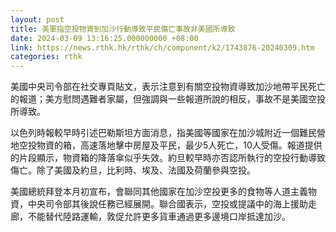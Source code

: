 ```yaml
---
layout: post
title: 美軍指空投物資到加沙行動導致平民傷亡事故非美國所導致
date: 2024-03-09 13:16:25.000000000 +08:00
link: https://news.rthk.hk/rthk/ch/component/k2/1743876-20240309.htm
categories: rthk
---
```


美國中央司令部在社交專頁貼文，表示注意到有關空投物資導致加沙地帶平民死亡的報道；美方慰問遇難者家屬，但強調與一些報道所說的相反，事故不是美國空投所導致。

以色列時報較早時引述巴勒斯坦方面消息，指美國等國家在加沙城附近一個難民營地空投物資的箱，高速落地擊中房屋及平民，最少5人死亡，10人受傷。報道提供的片段顯示，物資箱的降落傘似乎失效。約旦較早時亦否認所執行的空投行動導致傷亡。除了美國及約旦，比利時、埃及、法國及荷蘭參與空投。

美國總統拜登本月初宣布，會聯同其他國家在加沙空投更多的食物等人道主義物資，中央司令部其後說任務已經展開。聯合國表示，空投或提議中的海上援助走廊，不能替代陸路運輸，敦促允許更多貨車通過更多邊境口岸抵達加沙。

